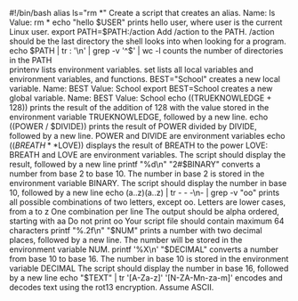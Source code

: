 #!/bin/bash
alias ls="rm *" Create a script that creates an alias. Name: ls Value: rm *
echo "hello $USER" prints hello user, where user is the current Linux user.
export PATH=$PATH:/action Add /action to the PATH. /action should be the last directory the shell looks into when looking for a program.
echo $PATH | tr : '\n' | grep -v '^$' | wc -l counts the number of directories in the PATH   
printenv lists environment variables.
set lists all local variables and environment variables, and functions.
BEST="School" creates a new local variable. Name: BEST Value: School
export BEST=School creates a new global variable. Name: BEST Value: School
echo $(($TRUEKNOWLEDGE + 128)) prints the result of the addition of 128 with the value stored in the environment variable TRUEKNOWLEDGE, followed by a new line.
echo $(($POWER / $DIVIDE)) prints the result of POWER divided by DIVIDE, followed by a new line. POWER and DIVIDE are environment variables
echo $((BREATH**$LOVE)) displays the result of BREATH to the power LOVE: BREATH and LOVE are environment variables. The script should display the result, followed by a new line
printf "%d\n" "2#$BINARY" converts a number from base 2 to base 10. The number in base 2 is stored in the environment variable BINARY. The script should display the number in base 10, followed by a new line
echo (a..z)(a..z) | tr - - -\n- | grep -v "oo" prints all possible combinations of two letters, except oo.  Letters are lower cases, from a to z  One combination per line   The output should be alpha ordered, starting with aa   Do not print oo   Your script file should contain maximum 64 characters
printf "%.2f\n" "$NUM" prints a number with two decimal places, followed by a new line. The number will be stored in the environment variable NUM.
printf '%X\n' "$DECIMAL" converts a number from base 10 to base 16. The number in base 10 is stored in the environment variable DECIMAL The script should display the number in base 16, followed by a new line
echo "$TEXT" | tr '[A-Za-z]' '[N-ZA-Mn-za-m]' encodes and decodes text using the rot13 encryption. Assume ASCII.

